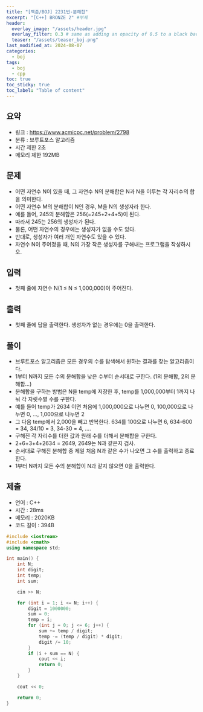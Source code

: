 ```yaml
---
title: "[백준/BOJ] 2231번-분해합"
excerpt: "[C++] BRONZE 2" #부제
header:
  overlay_image: "/assets/header.jpg"
  overlay_filter: 0.3 # same as adding an opacity of 0.5 to a black background
  teaser: "/assets/teaser_boj.png"
last_modified_at: 2024-08-07
categories:
  - boj
tags:
  - boj
  - cpp
toc: true
toc_sticky: true
toc_label: "Table of content"
---
```

## 요약
* 링크 : <https://www.acmicpc.net/problem/2798>
* 분류 : 브루트포스 알고리즘
* 시간 제한 2초
* 메모리 제한 192MB

## 문제
* 어떤 자연수 N이 있을 때, 그 자연수 N의 분해합은 N과 N을 이루는 각 자리수의 합을 의미한다.
* 어떤 자연수 M의 분해합이 N인 경우, M을 N의 생성자라 한다.
* 예를 들어, 245의 분해합은 256(=245+2+4+5)이 된다.
* 따라서 245는 256의 생성자가 된다.
* 물론, 어떤 자연수의 경우에는 생성자가 없을 수도 있다.
* 반대로, 생성자가 여러 개인 자연수도 있을 수 있다.
* 자연수 N이 주어졌을 때, N의 가장 작은 생성자를 구해내는 프로그램을 작성하시오.

## 입력
* 첫째 줄에 자연수 N(1 ≤ N ≤ 1,000,000)이 주어진다.

## 출력
* 첫째 줄에 답을 출력한다. 생성자가 없는 경우에는 0을 출력한다.

## 풀이
* 브루트포스 알고리즘은 모든 경우의 수를 탐색해서 원하는 결과를 찾는 알고리즘이다.
* 1부터 N까지 모든 수의 분해합을 낮은 수부터 순서대로 구한다. (1의 분해합, 2의 분해합...)
* 분해합을 구하는 방법은 N을 temp에 저장한 후, temp를 1,000,000부터 1까지 나눠 각 자릿수별 수를 구한다.
* 예를 들어 temp가 2634 이면 처음에 1,000,000으로 나누면 0, 100,000으로 나누면 0, ..., 1,000으로 나누면 2
* 그 다음 temp에서 2,000을 빼고 반복한다. 634를 100으로 나누면 6, 634-600 = 34, 34/10 = 3, 34-30 = 4, ....
* 구해진 각 자리수를 더한 값과 원래 수를 더해서 분해합을 구한다.
* 2+6+3+4+2634 = 2649, 2649는 N과 같은지 검사.
* 순서대로 구해진 분해합 중 제일 처음 N과 같은 수가 나오면 그 수를 출력하고 종료한다.
* 1부터 N까지 모든 수의 분해합이 N과 같지 않으면 0을 출력한다.


## 제출
* 언어 : C++
* 시간 : 28ms
* 메모리 : 2020KB
* 코드 길이 : 394B

```cpp
#include <iostream>
#include <cmath>
using namespace std;

int main() {
	int N;
	int digit;
	int temp;
	int sum;

	cin >> N;

	for (int i = 1; i <= N; i++) {
		digit = 1000000;
		sum = 0;
		temp = i;
		for (int j = 0; j <= 6; j++) {
			sum += temp / digit;
			temp -= (temp / digit) * digit;
			digit /= 10;
		}
		if (i + sum == N) {
			cout << i;
			return 0;
		}
	}

	cout << 0;

	return 0;
}
```

<!--
왼쪽 정렬 (Default).
{: .text-left}
중앙 정렬
{: .text-center}
오른쪽 정렬
{: .text-right}

마크다운은 줄바꿈을 인식하지 않는다.

줄바꿈을 하기 위해서는 라인 끝에 스페이스를 2번 표기해야 한다.

여러가지 강조 표시 
(기울이기) *single asterisks*, _single underscores_, (굵은글씨) **double asterisks**, __double underscores__, (삭선) ~~cancelline~~

글머리 달기 # 문자 사용
# This is a H1
## This is a H2
### This is a H3

인용문 (단계별 깊이) > 블럭 인용 문자를 사용
ex)
> This is a first blockqute.
>> This is a second blockqute.
>>> This is a third blockqute.

줄바꿈 특수문자 (검은원, 흰색원, 검은네모순서 줄바꿈 특수문자로 출력됨, * 말고 +, -로 써도됨)
* 과자
  * 라면
    * 사탕

코드 인용

일반 코드
```
function test() {
  console.log("notice the blank line before this function?");
}
```
언어별 하이라이트 적용 코드
(루비)
```ruby
require 'redcarpet'
markdown = Redcarpet.new("Hello World!")
puts markdown.to_html
```
(C)
```c
int main() {
  int y = SOME_MACRO_REFERENCE;
  int x = 5 + 6;
  cout << "Hello World! " << x << std::endl();
}
```

(C++)
```cpp
int main() {
  int y = SOME_MACRO_REFERENCE;
  int x = 5 + 6;
  cout << "Hello World! " << x << std::endl();
}
```

(Python)
```python
s = "Python syntax highlighting"
print s
```

수평선 만들기 (아무거나 다됨)
* * *
***
*****
- - -
---------------------------------------

링크
- 링크 표시법 : [Title](link)
ex)
[Google 페이지 링크](https://google.com)
문장 : Google 페이지 링크, 실제 하이퍼링크 : https://google.com로 출력

- 주소 직접 표시법
ex)
<https://google.com>
링크에 하이퍼링크된 후 출력

이미지 삽입
ex)
![](https://devinlife.com/assets/images/bio-photo-keyboard-small.jpg)

이미지 정렬
-가운데 정렬
![](https://devinlife.com/assets/images/bio-photo-keyboard-small.jpg){: .align-center}

표만들기
- 내용 가운데 정렬
| 항목 | 가격 | 개수 |
|:---:|:----:|:----|
| 라면 | 800원 | 10개 |
| 과자 | 900원 | 20개 |

- 내용 좌측/중앙/우측 정렬
| 항목 | 가격 | 개수 |
|:----|:----:|----:|
| 라면 | 800원 | 10개 |
| 과자 | 900원 | 20개 |

-->